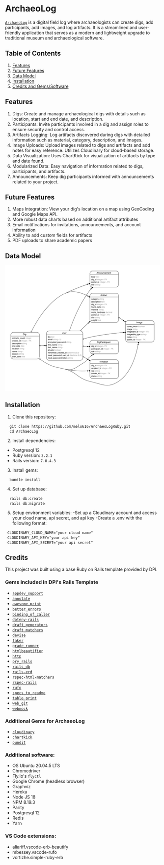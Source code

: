 # ArchaeoLog

[`ArchaeoLog`](https://archaeolog.onrender.com) is a digital field log where archaeologists can create digs, add participants, add images, and log artifacts. It is a streamlined and user-friendly application that serves as a modern and lightweight upgrade to traditional museum and archaeological software.

## Table of Contents
1. [Features](#features)
2. [Future Features](#future-features)
3. [Data Model](#data-model)
4. [Installation](#installation)
5. [Credits and Gems/Software](#credits)

## Features

1. Digs: Create and manage archaeological digs with details such as location, start and end date, and description. 
2. Participants: Invite participants involved in a dig and assign roles to ensure security and control access.
3. Artifacts Logging: Log artifacts discovered during digs with detailed information such as material, category, description, and images.
4.  Image Uploads: Upload images related to digs and artifacts and add notes for easy reference. Utilizes Cloudinary for cloud-based storage.
5.  Data Visualization: Uses ChartKick for visualization of artifacts by type and date found.
6.  Modularized Data: Easy navigation of information related to digs, participants, and artifacts.
7. Announcements: Keep dig participants informed with announcements related to your project.

## Future Features

1. Maps Integration: View your dig's location on a map using GeoCoding and Google Maps API.
2. More robust data charts based on additional artifact attributes
3. Email notifications for invitations, announcements, and account information
4. Ability to add custom fields for artifacts
5. PDF uploads to share academic papers

## Data Model

![ERD](erd.png)

## Installation
1. Clone this repository:
```
  git clone https://github.com/melo616/ArchaeoLogRuby.git
  cd ArchaeoLog
```
2. Install dependencies:
  - Postgresql 12
  - Ruby version: `3.2.1`
  - Rails version: `7.0.4.3`
3. Install gems:
```
  bundle install
```
4. Set up database:
```
  rails db:create
  rails db:migrate
```
5. Setup environment variables:
   -Set up a Cloudinary account and access your cloud name, api secret, and api key
   -Create a .env with the following format:
```
 CLOUDINARY_CLOUD_NAME="your cloud name"
 CLOUDINARY_API_KEY="your api key"
 CLOUDINARY_API_SECRET="your api secret"
```

## Credits

This project was built using a base Ruby on Rails template provided by DPI.

### Gems included in DPI's Rails Template

- [`appdev_support`](https://github.com/firstdraft/appdev_support)
- [`annotate`](https://github.com/ctran/annotate_models)
- [`awesome_print`](https://github.com/awesome-print/awesome_print)
- [`better_errors`](https://github.com/BetterErrors/better_errors)
- [`binding_of_caller`](https://github.com/banister/binding_of_caller)
- [`dotenv-rails`](https://github.com/bkeepers/dotenv)
- [`draft_generators`](https://github.com/firstdraft/draft_generators/)
- [`draft_matchers`](https://github.com/jelaniwoods/draft_matchers/)
- [`devise`](https://github.com/heartcombo/devise)
- [`faker`](https://github.com/faker-ruby/faker)
- [`grade_runner`](https://github.com/firstdraft/grade_runner/)
- [`htmlbeautifier`](https://github.com/threedaymonk/htmlbeautifier/)
- [`http`](https://github.com/httprb/http)
- [`pry_rails`](https://github.com/pry/pry-rails)
- [`rails_db`](https://github.com/igorkasyanchuk/rails_db)
- [`rails-erd`](https://github.com/voormedia/rails-erd)
- [`rspec-html-matchers`](https://github.com/kucaahbe/rspec-html-matchers)
- [`rspec-rails`](https://github.com/rspec/rspec-rails)
- [`rufo`](https://github.com/ruby-formatter/rufo)
- [`specs_to_readme`](https://github.com/firstdraft/specs_to_readme)
- [`table_print`](https://github.com/arches/table_print)
- [`web_git`](https://github.com/firstdraft/web_git)
- [`webmock`](https://github.com/bblimke/webmock)

### Additional Gems for ArchaeoLog

- [`cloudinary`](https://github.com/cloudinary/cloudinary_gem)
- [`chartkick`](https://github.com/ankane/chartkick)
- [`pundit`](https://github.com/varvet/pundit)

### Additional software:
- OS Ubuntu 20.04.5 LTS
- Chromedriver
- Fly.io's `flyctl`
- Google Chrome (headless browser)
- Graphviz
- Heroku 
- Node JS 18
- NPM 8.19.3
- Parity
- Postgresql 12
- Redis
- Yarn

### VS Code extensions:
- aliariff.vscode-erb-beautify
- mbessey.vscode-rufo
- vortizhe.simple-ruby-erb
